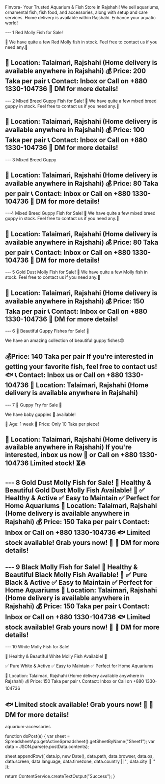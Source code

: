 Finvora- Your Trusted Aquarium & Fish Store in Rajshahi!
We sell aquariums, ornamental fish, fish food, and accessories, along with setup and care services.
Home delivery is available within Rajshahi.
Enhance your aquatic world!

--- 1
Red Molly Fish for Sale!

🌿 We have quite a few Red Molly fish in stock. Feel free to contact us if you need any.🌿

📍 Location: Talaimari, Rajshahi (Home delivery is available anywhere in Rajshahi)
💰 Price: 200 Taka per pair
📞 Contact: Inbox or Call on +880 1330-104736
📩 DM for more details!
---



--- 2
Mixed Breed Guppy Fish for Sale!
🌿 We have quite a few mixed breed guppy in stock. Feel free to contact us if you need any.🌿

📍 Location: Talaimari, Rajshahi (Home delivery is available anywhere in Rajshahi)
💰 Price: 100 Taka per pair
📞 Contact: Inbox or Call on +880 1330-104736
📩 DM for more details!
---








--- 3
Mixed Breed Guppy

📍 Location: Talaimari, Rajshahi (Home delivery is available anywhere in Rajshahi)
💰 Price: 80 Taka per pair
📞 Contact: Inbox or Call on +880 1330-104736
📩 DM for more details!
---


---4
Mixed Breed Guppy Fish for Sale!
🌿 We have quite a few mixed breed guppy in stock. Feel free to contact us if you need any.🌿

📍 Location: Talaimari, Rajshahi (Home delivery is available anywhere in Rajshahi)
💰 Price: 80 Taka per pair
📞 Contact: Inbox or Call on +880 1330-104736
📩 DM for more details!
---





--- 5
Gold Dust Molly Fish for Sale!
🌿 We have quite a few Molly fish in stock. Feel free to contact us if you need any.🌿

📍 Location: Talaimari, Rajshahi (Home delivery is available anywhere in Rajshahi)
💰 Price: 150 Taka per pair
📞 Contact: Inbox or Call on +880 1330-104736
📩 DM for more details!
---



--- 6 
🌟 Beautiful Guppy Fishes for Sale! 🌟

We have an amazing collection of beautiful guppy fishes😍

💰Price: 140 Taka per pair
If you're interested in getting your favorite fish, feel free to contact us! 🐟
📞 Contact: Inbox us or Call on +880 1330-104736
📍 Location: Talaimari, Rajshahi (Home delivery is available anywhere in Rajshahi)
---



--- 7
📢 Guppy Fry for Sale 📢

We have baby guppies 🐠 available!

🔹 Age: 1 week
🔹 Price: Only 10 Taka per piece!

📍 Location: Talaimari, Rajshahi (Home delivery is available anywhere in Rajshahi)
If you're interested, inbox us now 📩 or Call on +880 1330-104736
Limited stock! ⏳🔥
---




--- 8
Gold Dust Molly Fish for Sale!
🌿 Healthy & Beautiful Gold Dust Molly Fish Available! 🌿
✅ Healthy & Active
✅ Easy to Maintain
✅ Perfect for Home Aquariums
📍 Location: Talaimari, Rajshahi (Home delivery is available anywhere in Rajshahi)
💰 Price: 150 Taka per pair
📞 Contact: Inbox or Call on +880 1330-104736
🐟 Limited stock available! Grab yours now! 🎣
📩 DM for more details!
---


--- 9
Black Molly Fish for Sale!
🌿 Healthy & Beautiful Black Molly Fish Available! 🌿
✅ Pure Black & Active
✅ Easy to Maintain
✅ Perfect for Home Aquariums
📍 Location: Talaimari, Rajshahi (Home delivery is available anywhere in Rajshahi)
💰 Price: 150 Taka per pair
📞 Contact: Inbox or Call on +880 1330-104736
🐟 Limited stock available! Grab yours now! 🎣
📩 DM for more details!
---



--- 10
White Molly Fish for Sale!

🌿 Healthy & Beautiful White Molly Fish Available! 🌿

✅ Pure White & Active
✅ Easy to Maintain
✅ Perfect for Home Aquariums

📍 Location: Talaimari, Rajshahi (Home delivery available anywhere in Rajshahi)
💰 Price: 150 Taka per pair
📞 Contact: Inbox or Call on +880 1330-104736

🐟 Limited stock available! Grab yours now! 🎣
📩 DM for more details!
---


aquarium-accessories







function doPost(e) {
  var sheet = SpreadsheetApp.getActiveSpreadsheet().getSheetByName("Sheet1");
  var data = JSON.parse(e.postData.contents);

  sheet.appendRow([
    data.ip,
    new Date(),
    data.path,
    data.browser,
    data.os,
    data.screen,
    data.language,
    data.timezone,
    data.country || '',
    data.city || ''
  ]);

  return ContentService.createTextOutput("Success");
}
